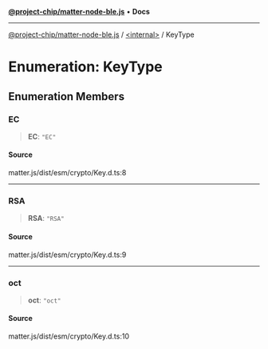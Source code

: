 [**@project-chip/matter-node-ble.js**](../../README.md) • **Docs**

***

[@project-chip/matter-node-ble.js](../../globals.md) / [\<internal\>](../README.md) / KeyType

# Enumeration: KeyType

## Enumeration Members

### EC

> **EC**: `"EC"`

#### Source

matter.js/dist/esm/crypto/Key.d.ts:8

***

### RSA

> **RSA**: `"RSA"`

#### Source

matter.js/dist/esm/crypto/Key.d.ts:9

***

### oct

> **oct**: `"oct"`

#### Source

matter.js/dist/esm/crypto/Key.d.ts:10
